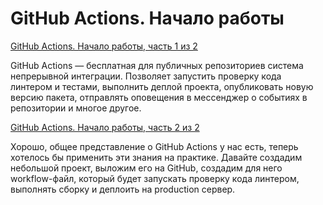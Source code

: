 # GitHub Actions. Начало работы

[GitHub Actions. Начало работы, часть 1 из 2](https://tokmakov.msk.ru/blog/item/706)

GitHub Actions — бесплатная для публичных репозиториев система непрерывной интеграции. Позволяет запустить проверку кода линтером и тестами, выполнить деплой проекта, опубликовать новую версию пакета, отправлять оповещения в мессенджер о событиях в репозитории и многое другое.

[GitHub Actions. Начало работы, часть 2 из 2](https://tokmakov.msk.ru/blog/item/707)

Хорошо, общее представление о GitHub Actions у нас есть, теперь хотелось бы применить эти знания на практике. Давайте создадим небольшой проект, выложим его на GitHub, создадим для него workflow-файл, который будет запускать проверку кода линтером, выполнять сборку и деплоить на production сервер.
